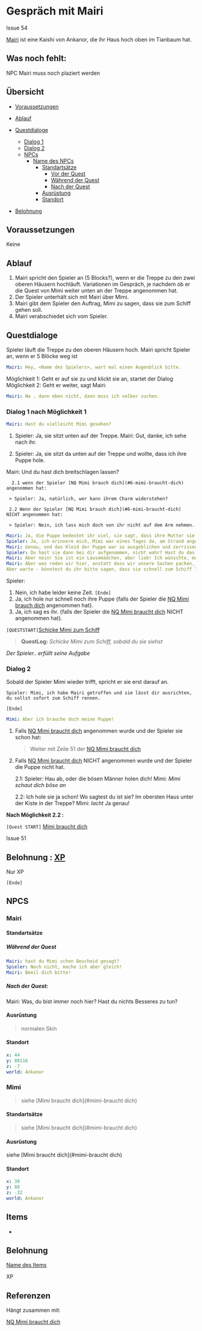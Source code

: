 # Gespräch mit Mairi

Issue 54

[Mairi](#mairi) ist eine Kaishi von Ankanor, die ihr Haus hoch oben im Tianbaum hat. 


## Was noch fehlt:

NPC Mairi muss noch plaziert werden


## Übersicht 

- [Voraussetzungen](#voraussetzungen)
- [Ablauf](#ablauf)
- [Questdialoge](#questdialoge)
   - [Dialog 1](#dialog-1)
   - [Dialog 2](#dialog-2) 
   - [NPCs](#npcs)
     - [Name des NPCs](#name-des-npcs)
         - [Standartsätze](#standartsaetze)
            - [Vor der Quest](#vor-der-quest)
            - [Während der Quest](#waehrend-der-quest)
            - [Nach der Quest](#nach-der-quest)
         - [Ausrüstung](#ausruestung)
         - [Standort](#standort)
       
   
- [Belohnung](#belohnung)
         


## Voraussetzungen

Keine


## Ablauf

1. Mairi spricht den Spieler an (5 Blocks?), wenn er die Treppe zu den zwei oberen Häusern hochläuft. 
   Variationen im Gespräch, je nachdem ob er die Quest von Mimi weiter unten an der Treppe angenommen hat.
2. Der Spieler unterhält sich mit Mairi über Mimi.
3. Mairi gibt dem Spieler den Auftrag, Mimi zu sagen, dass sie zum Schiff gehen soll.  
4. Mairi verabschiedet sich vom Spieler.



## Questdialoge

Spieler läuft die Treppe zu den oberen Häusern hoch. Mairi spricht Spieler an, wenn er 5 Blöcke weg ist

```yml
Mairi: Hey, <Name des Spielers>, wart mal einen Augenblick bitte.
```
Möglichkeit 1:  Geht er auf sie zu und klickt sie an, startet der Dialog
Möglichkeit 2: Geht er weiter, sagt Mairi:

```yml
Mairi: Na , dann eben nicht, dann muss ich selber suchen. 
```
### **Dialog 1**   nach Möglichkeit 1

```yml
Mairi: Hast du vielleicht Mimi gesehen?
```
1. Spieler: Ja, sie sitzt unten auf der Treppe. 
   Mairi: Gut, danke, ich sehe nach ihr.

2.  Spieler: Ja, sie sitzt da unten auf der Treppe und wollte, dass ich ihre Puppe hole.

Mairi: Und du hast dich breitschlagen lassen?

      2.1 wenn der Spieler [NQ Mimi brauch dich](#6-mimi-braucht-dich) angenommen hat:

     > Spieler: Ja, natürlich, wer kann ihrem Charm widerstehen?

     2.2 Wenn der Spieler [NQ Mimi brauch dich](#6-mimi-braucht-dich) NICHT angenommen hat:

     > Spieler: Nein, ich lass mich doch von ihr nicht auf dem Arm nehmen. 

```yml
Mairi: Ja, die Puppe bedeutet ihr viel, sie sagt, dass ihre Mutter sie gemacht hat und dass sie das Einzige ist, das sie noch von ihr hat.
Spieler: Ja, ich erinnere mich, Mimi war eines Tages da, am Strand angespült, in einem kleinen Boot, das unmöglich die ganze Strecke über das Meer geschafft haben kann. Mit nichts dabei außer einigen Kiakeksen und einen großen, leeren  Schlauch Wasser. Und ihrer Puppe. 
Mairi: Genau, und das Kleid der Puppe war so ausgeblichen und zerrissen wie ihr eigenes. Es war nicht mehr möglich, daraus einige Rückschlüsse auf ihre Herkunft zu ziehen. Sie selbst konnte es uns auch nicht sagen, sie war ja noch klein, vielleicht drei Jahre alt. 
Spieler: Du hast sie dann bei dir aufgenommen, nicht wahr? Hast du das nicht schon bereut, so ein Frechdachs wie sie ist?
Mairi: Aber nein! Sie ist ein Lausemädchen, aber lieb! Ich wünschte, meine eigenen Kinder würden so folgen wie sie!
Mairi: Aber was reden wir hier, anstatt dass wir unsere Sachen packen, Agnatus Schergen sind auf dem Weg hierher und wir trödeln rum! Schnell, lass uns unsre letzten Sachen erledigen!
Aber warte - könntest du ihr bitte sagen, dass sie schnell zum Schiff laufen soll?
```
Spieler:

1. Nein, ich habe leider keine Zeit. `[Ende]`
2. Ja, ich hole nur schnell noch ihre Puppe {falls der Spieler die [NQ Mimi brauch dich](#6-mimi-braucht-dich) angenommen hat}.
3. Ja, ich sag es ihr.  {falls der Spieler die [NQ Mimi braucht dich](#6-mimi-braucht-dich) NICHT angenommen hat}.

`[QUESTSTART]`[Schicke Mimi zum Schiff](#schicke-mimi-zum-schiff)

> **QuestLog:** *Schicke Mimi zum Schiff, sobald du sie siehst*

*Der Spieler.. erfüllt seine Aufgabe* 

### **Dialog 2**  

Sobald der Spieler Mimi wieder trifft, spricht er sie erst darauf an. 
```Yml
Spieler: Mimi, ich habe Mairi getroffen und sie lässt dir ausrichten, du sollst sofort zum Schiff rennen.
```
`[Ende]`
```yml
Mimi: Aber ich brauche doch meine Puppe!
```
1. Falls [NQ Mimi braucht dich](#6-mimi-braucht-dich) angenommen wurde und der Spieler sie schon hat:
   

    > Weiter mit Zeile 51 der [NQ Mimi braucht dich](#6-mimi-braucht-dich) 

2. Falls [NQ Mimi braucht dich](#6-mimi-braucht-dich) NICHT angenommen wurde und der Spieler die Puppe nicht hat.

   2.1: Spieler: Hau ab, oder die bösen Männer holen dich!
        Mimi: *Mimi schaut dich böse an*

   2.2: Ich hole sie ja schon! Wo sagtest du ist sie? Im obersten Haus unter der Kiste in der Treppe?
        Mimi: *lacht* Ja genau!

**Nach Möglichkeit 2.2 :**
      
`[Quest START]` [Mimi braucht dich](#mimi-braucht-dich)

Issue 51



## Belohnung : [XP](#xp)

Nur XP

`[Ende]` 


## NPCS

### Mairi

#### Standartsätze

##### Während der Quest
```yml
Mairi: hast du Mimi schon Bescheid gesagt?
Spieler: Noch nicht, mache ich aber gleich!
Mairi: Beeil dich bitte!
```
##### Nach der Quest:

Mairi: Was, du bist immer noch hier? Hast du nichts Besseres zu tun?

#### Ausrüstung

  > normalen Skin

#### Standort

```yml
x: 44
y: 88116
z: -7
world: Ankanor
``` 


### Mimi

> siehe [Mimi braucht dich](#mimi-braucht dich)

#### Standartsätze

   > siehe [Mimi braucht dich](#mimi-braucht dich)


#### Ausrüstung

   siehe [Mimi braucht dich](#mimi-braucht dich)

#### Standort

```yml
x: 38
y: 88
z: -32
world: Ankanor
``` 


## Items

 - 


## Belohnung

[Name des Items](##name-des-items)

XP



## Referenzen

Hängt zusammen mit:  

[NQ Mimi braucht dich](#6-mimi-braucht-dich)
























          




